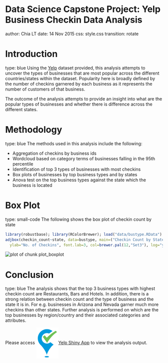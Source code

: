 Data Science Capstone Project: Yelp Business Checkin Data Analysis
========================================================
author: Chia LT
date: 14 Nov 2015
css: style.css
transition: rotate

Introduction
========================================================
type: blue
Using the [Yelp](http://www.yelp.com/) dataset provided, this analysis attempts to uncover the types of businesses that are most popular across the different countries/states within the dataset.  Popularity here is broadly defined by the number of checkins garnered by each business as it represents the number of customers of that business.

The outcome of the analysis attempts to provide an insight into what are the popular types of businesses and whether there is difference across the different states.

Methodology
========================================================
type: blue
The methods used in this analysis include the following:
- Aggregation of checkins by business ids
- Wordcloud based on category terms of businesses falling in the 95th percentile
- Identification of top 3 types of businesses with most checkins
- Box plots of businesses by top business types and by states
- Anova test on the top business types against the state which the business is located

Box Plot
========================================================
type: small-code
The following shows the box plot of checkin count by state

```r
library(robustbase); library(RColorBrewer); load("data/bustype.RData")
adjbox(checkin_count~state, data=bustype, main=("Checkin Count by State"),
  ylab="No. of Checkins", font.lab=3, col=brewer.pal(12,"Set3"), log="y")
```

![plot of chunk plot_boxplot](capstone-figure/plot_boxplot-1.png) 

Conclusion
========================================================
type: blue
The analysis shows that the top 3 business types with highest checkin count are Restaurants, Bars and Hotels.  In addition, there is a strong relation between checkin count and the type of business and the state it is in.  For e.g. businesses in Arizona and Nevada garner much more checkins than other states.  Further analysis is performed on which are the top businesses by region/country and their associated categories and attributes.
<div>Please access <img style="background-color:transparent; border:0px; box-shadow:none; height:100px; vertical-align:middle" src="icon_checkin.png"/><a href="https://miny.shinyapps.io/yelp_app">Yelp Shiny App</a> to view the analysis output.</div>
